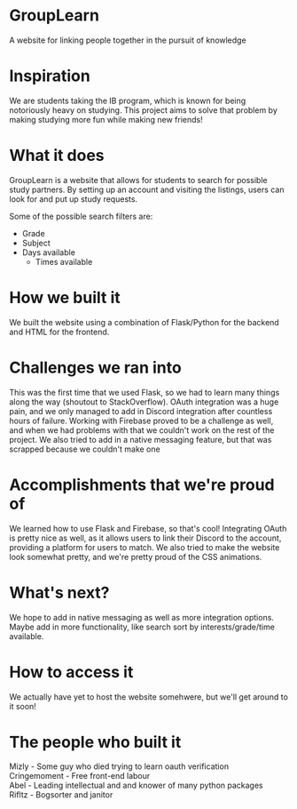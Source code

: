 # GroupLearn

A website for linking people together in the pursuit of knowledge

# Inspiration

We are students taking the IB program, which is known for being notoriously heavy on studying. This project aims to solve that problem by making studying more fun while making new friends!

# What it does

GroupLearn is a website that allows for students to search for possible study partners.
By setting up an account and visiting the listings, users can look for and put up study requests.

Some of the possible search filters are:
- Grade
- Subject
- Days available
    - Times available

# How we built it

We built the website using a combination of Flask/Python for the backend and HTML for the frontend. 

# Challenges we ran into

This was the first time that we used Flask, so we had to learn many things along the way (shoutout to StackOverflow). OAuth integration was a huge pain, and we only managed to add in Discord integration after countless hours of failure. Working with Firebase proved to be a challenge as well, and when we had problems with that we couldn't work on the rest of the project. We also tried to add in a native messaging feature, but that was scrapped because we couldn't make one

# Accomplishments that we're proud of

We learned how to use Flask and Firebase, so that's cool! Integrating OAuth is pretty nice as well, as it allows users to link their Discord to the account, providing a platform for users to match. We also tried to make the website look somewhat pretty, and we're pretty proud of the CSS animations.

# What's next?

We hope to add in native messaging as well as more integration options. Maybe add in more functionality, like search sort by interests/grade/time available.

# How to access it

We actually have yet to host the website somehwere, but we'll get around to it soon!

# The people who built it

Mizly - Some guy who died trying to learn oauth verification  
Cringemoment - Free front-end labour  
Abel - Leading intellectual and and knower of many python packages  
Rifltz - Bogsorter and janitor

